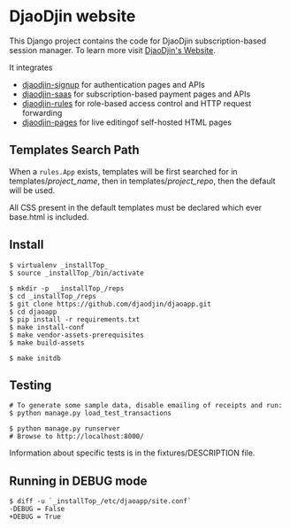 DjaoDjin website
================

This Django project contains the code for DjaoDjin subscription-based session
manager. To learn more visit [DjaoDjin's Website](https://djaodjin.com/).

It integrates
- [djaodjin-signup](https://github.com/djaodjin/djaodjin-signup/) for authentication pages and APIs
- [djaodjin-saas](https://github.com/djaodjin/djaodjin-saas/) for subscription-based payment pages and APIs
- [djaodjin-rules](https://github.com/djaodjin/djaodjin-rules/) for role-based access control and HTTP request forwarding
- [djaodjin-pages](https://github.com/djaodjin/djaodjin-pages/) for live editingof self-hosted HTML pages


Templates Search Path
---------------------

When a ``rules.App`` exists, templates will be first searched for in
templates/*project_name*, then in templates/*project_repo*, then
the default will be used.

All CSS present in the default templates must be declared which ever
base.html is included.

Install
-------

    $ virtualenv _installTop_
    $ source _installTop_/bin/activate

    $ mkdir -p  _installTop_/reps
    $ cd _installTop_/reps
    $ git clone https://github.com/djaodjin/djaoapp.git
    $ cd djaoapp
    $ pip install -r requirements.txt
    $ make install-conf
    $ make vendor-assets-prerequisites
    $ make build-assets

    $ make initdb

Testing
-------

    # To generate some sample data, disable emailing of receipts and run:
    $ python manage.py load_test_transactions

    $ python manage.py runserver
    # Browse to http://localhost:8000/

Information about specific tests is in the fixtures/DESCRIPTION file.


Running in DEBUG mode
---------------------

    $ diff -u `_installTop_/etc/djaoapp/site.conf`
    -DEBUG = False
    +DEBUG = True
